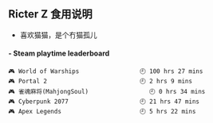 ## Ricter Z 食用说明
- 喜欢猫猫，是个冇猫孤儿

<!-- steam-box start -->
#### - Steam playtime leaderboard
```text
🎮 World of Warships                 🕘 100 hrs 27 mins
🎮 Portal 2                          🕘 2 hrs 9 mins
🎮 雀魂麻将(MahjongSoul)                 🕘 0 hrs 34 mins
🎮 Cyberpunk 2077                    🕘 21 hrs 47 mins
🎮 Apex Legends                      🕘 5 hrs 22 mins
```
<!-- Powered by https://github.com/YouEclipse/steam-box . -->
<!-- steam-box end -->
